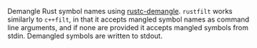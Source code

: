 Demangle Rust symbol names using [rustc-demangle](https://github.com/alexcrichton/rustc-demangle). `rustfilt` works similarly to `c++filt`, in that it accepts mangled symbol names as command line arguments, and if none are provided it accepts mangled symbols from stdin. Demangled symbols are written to stdout.
